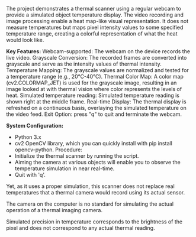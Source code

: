 The project demonstrates a thermal scanner using a regular webcam to provide a simulated object temperature display. The video recording and image processing enable a heat map-like visual representation. It does not measure temperatures but maps pixel intensity values to some specified temperature range, creating a colorful representation of what the heat would look like.

**Key Features:**
Webcam-supported: The webcam on the device records the live video.
Grayscale Conversion: The recorded frames are converted into grayscale and serve as the intensity values of thermal intensity.
Temperature Mapping: The grayscale values are normalized and tested for a temperature range (e.g., 20°C-40°C).
Thermal Color Map: A color map (cv2.COLORMAP_JET) is used for the grayscale image, resulting in an image looked at with thermal vision where color represents the levels of heat.
Simulated temperature reading: Simulated temperature reading is shown right at the middle frame.
Real-time Display: The thermal display is refreshed on a continuous basis, overlaying the simulated temperature on the video feed.
Exit Option: press "q" to quit and terminate the webcam.

**System Configuration:**
- Python 3.x
- cv2 OpenCV library, which you can quickly install with pip install opencv-python.
Procedure:
- Initialize the thermal scanner by running the script.
- Aiming the camera at various objects will enable you to observe the temperature simulation in near real-time.
- Quit with 'q'.

Yet, as it uses a proper simulation, this scanner does not replace real temperatures that a thermal camera would record using its actual sensor.

The camera on the computer is no standard for simulating the actual operation of a thermal imaging camera.

Simulated precision in temperature corresponds to the brightness of the pixel and does not correspond to any actual thermal reading.
